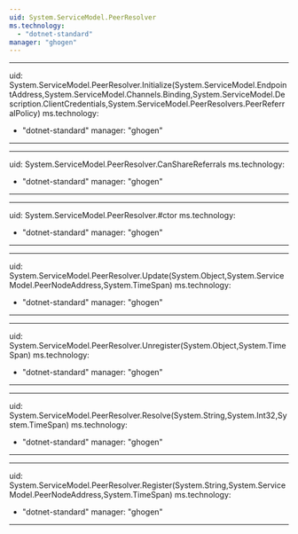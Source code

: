```yaml
---
uid: System.ServiceModel.PeerResolver
ms.technology: 
  - "dotnet-standard"
manager: "ghogen"
---
```


---
uid: System.ServiceModel.PeerResolver.Initialize(System.ServiceModel.EndpointAddress,System.ServiceModel.Channels.Binding,System.ServiceModel.Description.ClientCredentials,System.ServiceModel.PeerResolvers.PeerReferralPolicy)
ms.technology: 
  - "dotnet-standard"
manager: "ghogen"
---

---
uid: System.ServiceModel.PeerResolver.CanShareReferrals
ms.technology: 
  - "dotnet-standard"
manager: "ghogen"
---

---
uid: System.ServiceModel.PeerResolver.#ctor
ms.technology: 
  - "dotnet-standard"
manager: "ghogen"
---

---
uid: System.ServiceModel.PeerResolver.Update(System.Object,System.ServiceModel.PeerNodeAddress,System.TimeSpan)
ms.technology: 
  - "dotnet-standard"
manager: "ghogen"
---

---
uid: System.ServiceModel.PeerResolver.Unregister(System.Object,System.TimeSpan)
ms.technology: 
  - "dotnet-standard"
manager: "ghogen"
---

---
uid: System.ServiceModel.PeerResolver.Resolve(System.String,System.Int32,System.TimeSpan)
ms.technology: 
  - "dotnet-standard"
manager: "ghogen"
---

---
uid: System.ServiceModel.PeerResolver.Register(System.String,System.ServiceModel.PeerNodeAddress,System.TimeSpan)
ms.technology: 
  - "dotnet-standard"
manager: "ghogen"
---
